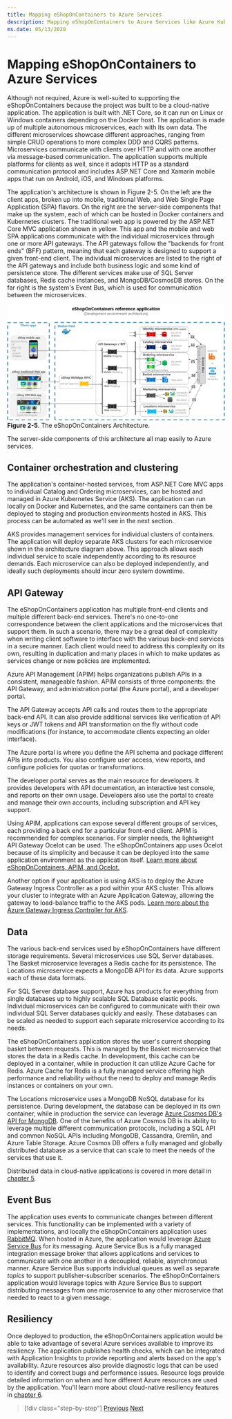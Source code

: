 ```yaml
---
title: Mapping eShopOnContainers to Azure Services
description: Mapping eShopOnContainers to Azure Services like Azure Kubernetes Service, API Gateway, and Azure Service Bus.
ms.date: 05/13/2020
---
```


# Mapping eShopOnContainers to Azure Services

Although not required, Azure is well-suited to supporting the eShopOnContainers because the project was built to be a cloud-native application. The application is built with .NET Core, so it can run on Linux or Windows containers depending on the Docker host. The application is made up of multiple autonomous microservices, each with its own data. The different microservices showcase different approaches, ranging from simple CRUD operations to more complex DDD and CQRS patterns. Microservices communicate with clients over HTTP and with one another via message-based communication. The application supports multiple platforms for clients as well, since it adopts HTTP as a standard communication protocol and includes ASP.NET Core and Xamarin mobile apps that run on Android, iOS, and Windows platforms.

The application's architecture is shown in Figure 2-5. On the left are the client apps, broken up into mobile, traditional Web, and Web Single Page Application (SPA) flavors. On the right are the server-side components that make up the system, each of which can be hosted in Docker containers and Kubernetes clusters. The traditional web app is powered by the ASP.NET Core MVC application shown in yellow. This app and the mobile and web SPA applications communicate with the individual microservices through one or more API gateways. The API gateways follow the "backends for front ends" (BFF) pattern, meaning that each gateway is designed to support a given front-end client. The individual microservices are listed to the right of the API gateways and include both business logic and some kind of persistence store. The different services make use of SQL Server databases, Redis cache instances, and MongoDB/CosmosDB stores. On the far right is the system's Event Bus, which is used for communication between the microservices.

![eShopOnContainers Architecture](./media/eshoponcontainers-architecture.png)
**Figure 2-5**. The eShopOnContainers Architecture.

The server-side components of this architecture all map easily to Azure services.

## Container orchestration and clustering

The application's container-hosted services, from ASP.NET Core MVC apps to individual Catalog and Ordering microservices, can be hosted and managed in Azure Kubernetes Service (AKS). The application can run locally on Docker and Kubernetes, and the same containers can then be deployed to staging and production environments hosted in AKS. This process can be automated as we'll see in the next section.

AKS provides management services for individual clusters of containers. The application will deploy separate AKS clusters for each microservice shown in the architecture diagram above. This approach allows each individual service to scale independently according to its resource demands. Each microservice can also be deployed independently, and ideally such deployments should incur zero system downtime.

## API Gateway

The eShopOnContainers application has multiple front-end clients and multiple different back-end services. There's no one-to-one correspondence between the client applications and the microservices that support them. In such a scenario, there may be a great deal of complexity when writing client software to interface with the various back-end services in a secure manner. Each client would need to address this complexity on its own, resulting in duplication and many places in which to make updates as services change or new policies are implemented.

Azure API Management (APIM) helps organizations publish APIs in a consistent, manageable fashion. APIM consists of three components: the API Gateway, and administration portal (the Azure portal), and a developer portal.

The API Gateway accepts API calls and routes them to the appropriate back-end API. It can also provide additional services like verification of API keys or JWT tokens and API transformation on the fly without code modifications (for instance, to accommodate clients expecting an older interface).

The Azure portal is where you define the API schema and package different APIs into products. You also configure user access, view reports, and configure policies for quotas or transformations.

The developer portal serves as the main resource for developers. It provides developers with API documentation, an interactive test console, and reports on their own usage. Developers also use the portal to create and manage their own accounts, including subscription and API key support.

Using APIM, applications can expose several different groups of services, each providing a back end for a particular front-end client. APIM is recommended for complex scenarios. For simpler needs, the lightweight API Gateway Ocelot can be used. The eShopOnContainers app uses Ocelot because of its simplicity and because it can be deployed into the same application environment as the application itself. [Learn more about eShopOnContainers, APIM, and Ocelot.](https://docs.microsoft.com/dotnet/architecture/microservices/architect-microservice-container-applications/direct-client-to-microservice-communication-versus-the-api-gateway-pattern#azure-api-management)

Another option if your application is using AKS is to deploy the Azure Gateway Ingress Controller as a pod within your AKS cluster. This allows your cluster to integrate with an Azure Application Gateway, allowing the gateway to load-balance traffic to the AKS pods. [Learn more about the Azure Gateway Ingress Controller for AKS](https://github.com/Azure/application-gateway-kubernetes-ingress).

## Data

The various back-end services used by eShopOnContainers have different storage requirements. Several microservices use SQL Server databases. The Basket microservice leverages a Redis cache for its persistence. The Locations microservice expects a MongoDB API for its data. Azure supports each of these data formats.

For SQL Server database support, Azure has products for everything from single databases up to highly scalable SQL Database elastic pools. Individual microservices can be configured to communicate with their own individual SQL Server databases quickly and easily. These databases can be scaled as needed to support each separate microservice according to its needs.

The eShopOnContainers application stores the user's current shopping basket between requests. This is managed by the Basket microservice that stores the data in a Redis cache. In development, this cache can be deployed in a container, while in production it can utilize Azure Cache for Redis. Azure Cache for Redis is a fully managed service offering high performance and reliability without the need to deploy and manage Redis instances or containers on your own.

The Locations microservice uses a MongoDB NoSQL database for its persistence. During development, the database can be deployed in its own container, while in production the service can leverage [Azure Cosmos DB's API for MongoDB](https://docs.microsoft.com/azure/cosmos-db/mongodb-introduction). One of the benefits of Azure Cosmos DB is its ability to leverage multiple different communication protocols, including a SQL API and common NoSQL APIs including MongoDB, Cassandra, Gremlin, and Azure Table Storage. Azure Cosmos DB offers a fully managed and globally distributed database as a service that can scale to meet the needs of the services that use it.

Distributed data in cloud-native applications is covered in more detail in [chapter 5](distributed-data.md).

## Event Bus

The application uses events to communicate changes between different services. This functionality can be implemented with a variety of implementations, and locally the eShopOnContainers application uses [RabbitMQ](https://www.rabbitmq.com/). When hosted in Azure, the application would leverage [Azure Service Bus](https://docs.microsoft.com/azure/service-bus/) for its messaging. Azure Service Bus is a fully managed integration message broker that allows applications and services to communicate with one another in a decoupled, reliable, asynchronous manner. Azure Service Bus supports individual queues as well as separate *topics* to support publisher-subscriber scenarios. The eShopOnContainers application would leverage topics with Azure Service Bus to support distributing messages from one microservice to any other microservice that needed to react to a given message.

## Resiliency

Once deployed to production, the eShopOnContainers application would be able to take advantage of several Azure services available to improve its resiliency. The application publishes health checks, which can be integrated with Application Insights to provide reporting and alerts based on the app's availability. Azure resources also provide diagnostic logs that can be used to identify and correct bugs and performance issues. Resource logs provide detailed information on when and how different Azure resources are used by the application. You'll learn more about cloud-native resiliency features in [chapter 6](resiliency.md).

>[!div class="step-by-step"]
>[Previous](introduce-eshoponcontainers-reference-app.md)
>[Next](deploy-eshoponcontainers-azure.md)
